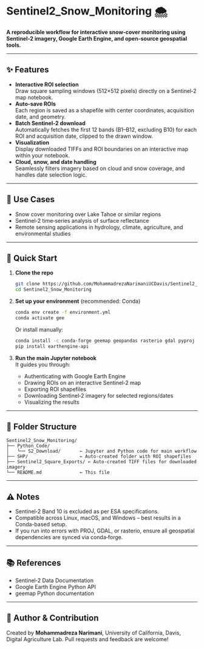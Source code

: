 
# Sentinel2_Snow_Monitoring 🌨️

**A reproducible workflow for interactive snow‑cover monitoring using Sentinel‑2 imagery, Google Earth Engine, and open‑source geospatial tools.**

---

## ✨ Features

- **Interactive ROI selection**  
  Draw square sampling windows (512×512 pixels) directly on a Sentinel‑2 map notebook.
- **Auto‑save ROIs**  
  Each region is saved as a shapefile with center coordinates, acquisition date, and geometry.
- **Batch Sentinel‑2 download**  
  Automatically fetches the first 12 bands (B1–B12, excluding B10) for each ROI and acquisition date, clipped to the drawn window.
- **Visualization**  
  Display downloaded TIFFs and ROI boundaries on an interactive map within your notebook.
- **Cloud, snow, and date handling**  
  Seamlessly filters imagery based on cloud and snow coverage, and handles date selection logic.

---

## 🧭 Use Cases

- Snow cover monitoring over Lake Tahoe or similar regions  
- Sentinel‑2 time‑series analysis of surface reflectance  
- Remote sensing applications in hydrology, climate, agriculture, and environmental studies

---

## 🚀 Quick Start

1. **Clone the repo**  
   ```bash
   git clone https://github.com/MohammadrezaNarimaniUCDavis/Sentinel2_Snow_Monitoring.git
   cd Sentinel2_Snow_Monitoring
   ```

2. **Set up your environment** (recommended: Conda)
   ```bash
   conda env create -f environment.yml
   conda activate gee
   ```
   Or install manually:
   ```bash
   conda install -c conda-forge geemap geopandas rasterio gdal pyproj shapely fiona localtileserver
   pip install earthengine-api
   ```

3. **Run the main Jupyter notebook**  
   It guides you through:
   - Authenticating with Google Earth Engine  
   - Drawing ROIs on an interactive Sentinel‑2 map  
   - Exporting ROI shapefiles  
   - Downloading Sentinel‑2 imagery for selected regions/dates  
   - Visualizing the results

---

## 📁 Folder Structure

```
Sentinel2_Snow_Monitoring/
├── Python_Code/
│   └── S2_Download/       ← Jupyter and Python code for main workflow
├── SHP/                   ← Auto‑created folder with ROI shapefiles
├── Sentinel2_Square_Exports/ ← Auto‑created TIFF files for downloaded imagery
└── README.md              ← This file
```

---

## ⚠️ Notes

- Sentinel‑2 Band 10 is excluded as per ESA specifications.  
- Compatible across Linux, macOS, and Windows – best results in a Conda-based setup.  
- If you run into errors with PROJ, GDAL, or rasterio, ensure all geospatial dependencies are synced via conda‑forge.

---

## 📚 References

- Sentinel‑2 Data Documentation  
- Google Earth Engine Python API  
- geemap Python documentation

---

## 👤 Author & Contribution

Created by **Mohammadreza Narimani**, University of California, Davis, Digital Agriculture Lab.
Pull requests and feedback are welcome!
